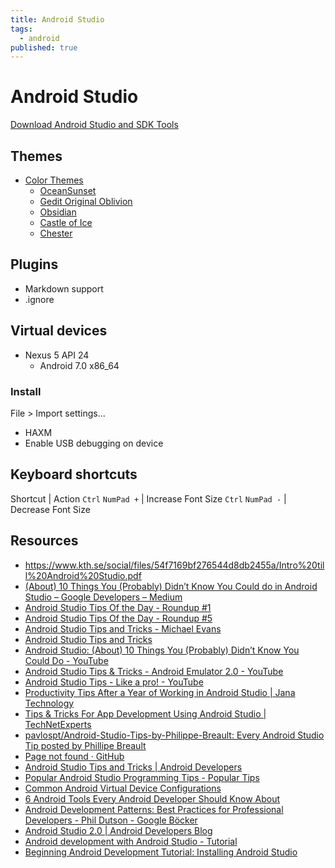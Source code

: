 ```yaml
---
title: Android Studio
tags:
  - android
published: true
---
```


# Android Studio

[Download Android Studio and SDK Tools](https://developer.android.com/studio/index.html)

## Themes

* [Color Themes](http://color-themes.com/?view=index)
  * [OceanSunset](http://color-themes.com/?view=theme&id=563a1a8e80b4acf11273aed1)
  * [Gedit Original Oblivion](http://color-themes.com/?view=theme&id=563a1a6580b4acf11273ae4d)
  * [Obsidian](http://color-themes.com/?view=theme&id=563a1a6180b4acf11273ae3d)
  * [Castle of Ice](http://color-themes.com/?view=theme&id=563a1aa980b4acf11273af45)
  * [Chester](http://color-themes.com/?view=theme&id=563a1aa280b4acf11273af1d)

## Plugins

* Markdown support
* .ignore

## Virtual devices

* Nexus 5 API 24
  * Android 7.0 x86_64

### Install 

File > Import settings...

* HAXM 
* Enable USB debugging on device

## Keyboard shortcuts

Shortcut | Action 
`Ctrl` `NumPad +` | Increase Font Size 
`Ctrl` `NumPad -` | Decrease Font Size 


## Resources

* https://www.kth.se/social/files/54f7169bf276544d8db2455a/Intro%20till%20Android%20Studio.pdf
* [(About) 10 Things You (Probably) Didn’t Know You Could do in Android Studio – Google Developers – Medium](https://medium.com/google-developers/about-10-things-you-probably-didn-t-know-you-could-do-in-android-studio-de231071b375#.ml68l2prx)
* [Android Studio Tips Of the Day - Roundup #1](http://www.developerphil.com/android-studio-tips-of-the-day-roundup-1/)
* [Android Studio Tips Of the Day - Roundup #5](http://www.developerphil.com/android-studio-tips-of-the-day-roundup-5/)
* [Android Studio Tips and Tricks - Michael Evans](http://michaelevans.org/blog/2016/01/06/android-studio-tips-and-tricks/)
* [Android Studio Tips and Tricks](http://www.coderefer.com/android-studio-tips-and-tricks/)
* [Android Studio: (About) 10 Things You (Probably) Didn’t Know You Could Do - YouTube](https://www.youtube.com/watch?v=eOV2owswDkE)
* [Android Studio Tips & Tricks - Android Emulator 2.0 - YouTube](https://www.youtube.com/watch?v=9Pf_1Hws1ag)
* [Android Studio Tips - Like a pro! - YouTube](https://www.youtube.com/watch?v=R8jz4sgbnmU)
* [Productivity Tips After a Year of Working in Android Studio | Jana Technology](https://technology.jana.com/2016/01/08/productivity-tips-after-a-year-of-working-in-android-studio/)
* [Tips & Tricks For App Development Using Android Studio | TechNetExperts](http://www.technetexperts.com/mobile/tips-tricks-for-app-development-using-android-studio/)
* [pavlospt/Android-Studio-Tips-by-Philippe-Breault: Every Android Studio Tip posted by Phillipe Breault](https://github.com/pavlospt/Android-Studio-Tips-by-Philippe-Breault)
* [Page not found · GitHub](https://github.com/pavlospt/Android-Studio-Tips-by-Philippe-Breault/blob/master/_config.yml)
* [Android Studio Tips and Tricks | Android Developers](http://www.androiddocs.com/sdk/installing/studio-tips.html)
* [Popular Android Studio Programming Tips - Popular Tips](https://coderwall.com/android%20studio/popular)
* [Common Android Virtual Device Configurations](https://code.tutsplus.com/tutorials/common-android-virtual-device-configurations--mobile-1574)
* [6 Android Tools Every Android Developer Should Know About](https://www.airpair.com/android/android-tools-every-android-developer-should-know-about)
* [Android Development Patterns: Best Practices for Professional Developers - Phil Dutson - Google Böcker](https://books.google.se/books?id=UFGaCwAAQBAJ&pg=PT36&lpg=PT36&dq=android+studio+best+virtual+device&source=bl&ots=pVU5TK43qj&sig=rnDi73F_STeLwB5CVykpp3rA7gw&hl=sv&sa=X&ved=0ahUKEwi5u5r2ksHPAhWHdCwKHYTqD084FBDoAQhQMAY#v=onepage&q=android%20studio%20best%20virtual%20device&f=false)
* [Android Studio 2.0 | Android Developers Blog](http://android-developers.blogspot.se/2016/04/android-studio-2-0.html)
* [Android development with Android Studio - Tutorial](http://www.vogella.com/tutorials/Android/article.html)
* [Beginning Android Development Tutorial: Installing Android Studio](https://www.raywenderlich.com/120177/beginning-android-development-tutorial-installing-android-studio)
